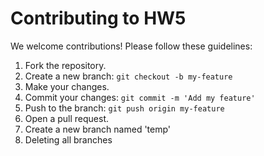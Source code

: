 # Contributing to HW5

We welcome contributions! Please follow these guidelines:

1. Fork the repository.
2. Create a new branch: `git checkout -b my-feature`
3. Make your changes.
4. Commit your changes: `git commit -m 'Add my feature'`
5. Push to the branch: `git push origin my-feature`
6. Open a pull request.
9. Create a new branch named 'temp'
10. Deleting all branches